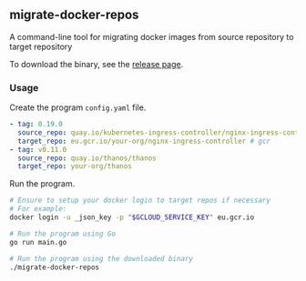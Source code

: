 ## migrate-docker-repos

A command-line tool for migrating docker images from source repository to target repository

To download the binary, see the [release page](https://github.com/bzon/migrate-docker-repos/releases/).

### Usage

Create the program `config.yaml` file.

```yaml
- tag: 0.19.0
  source_repo: quay.io/kubernetes-ingress-controller/nginx-ingress-controller
  target_repo: eu.gcr.io/your-org/nginx-ingress-controller # gcr
- tag: v0.11.0
  source_repo: quay.io/thanos/thanos
  target_repo: your-org/thanos

```

Run the program.

```bash
# Ensure to setup your docker login to target repos if necessary
# For example:
docker login -u _json_key -p "$GCLOUD_SERVICE_KEY" eu.gcr.io

# Run the program using Go
go run main.go

# Run the program using the downloaded binary
./migrate-docker-repos
```
